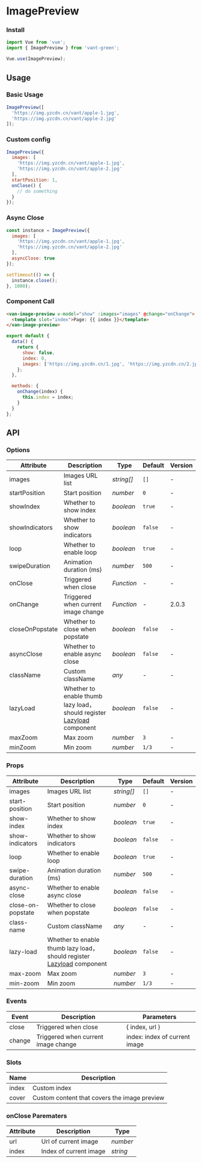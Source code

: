 # ImagePreview

### Install

```js
import Vue from 'vue';
import { ImagePreview } from 'vant-green';

Vue.use(ImagePreview);
```

## Usage

### Basic Usage

```javascript
ImagePreview([
  'https://img.yzcdn.cn/vant/apple-1.jpg',
  'https://img.yzcdn.cn/vant/apple-2.jpg'
]);
```

### Custom config

```javascript
ImagePreview({
  images: [
    'https://img.yzcdn.cn/vant/apple-1.jpg',
    'https://img.yzcdn.cn/vant/apple-2.jpg'
  ],
  startPosition: 1,
  onClose() {
    // do something
  }
});
```

### Async Close

```javascript
const instance = ImagePreview({
  images: [
    'https://img.yzcdn.cn/vant/apple-1.jpg',
    'https://img.yzcdn.cn/vant/apple-2.jpg'
  ],
  asyncClose: true
});

setTimeout(() => {
  instance.close();
}, 1000);
```

### Component Call

```html
<van-image-preview v-model="show" :images="images" @change="onChange">
  <template slot="index">Page: {{ index }}</template>
</van-image-preview>
```

```js
export default {
  data() {
    return {
      show: false,
      index: 0,
      images: ['https://img.yzcdn.cn/1.jpg', 'https://img.yzcdn.cn/2.jpg']
    };
  },

  methods: {
    onChange(index) {
      this.index = index;
    }
  }
};
```

## API

### Options

| Attribute       | Description                                                                               | Type       | Default | Version |
| --------------- | ----------------------------------------------------------------------------------------- | ---------- | ------- | ------- |
| images          | Images URL list                                                                           | _string[]_ | `[]`    | -       |
| startPosition   | Start position                                                                            | _number_   | `0`     | -       |
| showIndex       | Whether to show index                                                                     | _boolean_  | `true`  | -       |
| showIndicators  | Whether to show indicators                                                                | _boolean_  | `false` | -       |
| loop            | Whether to enable loop                                                                    | _boolean_  | `true`  | -       |
| swipeDuration   | Animation duration (ms)                                                                   | _number_   | `500`   | -       |
| onClose         | Triggered when close                                                                      | _Function_ | -       | -       |
| onChange        | Triggered when current image change                                                       | _Function_ | -       | 2.0.3   |
| closeOnPopstate | Whether to close when popstate                                                            | _boolean_  | `false` | -       |
| asyncClose      | Whether to enable async close                                                             | _boolean_  | `false` | -       |
| className       | Custom className                                                                          | _any_      | -       | -       |
| lazyLoad        | Whether to enable thumb lazy load，should register [Lazyload](#/en-US/lazyload) component | _boolean_  | `false` | -       |
| maxZoom         | Max zoom                                                                                  | _number_   | `3`     | -       |
| minZoom         | Min zoom                                                                                  | _number_   | `1/3`   | -       |

### Props

| Attribute         | Description                                                                               | Type       | Default | Version |
| ----------------- | ----------------------------------------------------------------------------------------- | ---------- | ------- | ------- |
| images            | Images URL list                                                                           | _string[]_ | `[]`    | -       |
| start-position    | Start position                                                                            | _number_   | `0`     | -       |
| show-index        | Whether to show index                                                                     | _boolean_  | `true`  | -       |
| show-indicators   | Whether to show indicators                                                                | _boolean_  | `false` | -       |
| loop              | Whether to enable loop                                                                    | _boolean_  | `true`  | -       |
| swipe-duration    | Animation duration (ms)                                                                   | _number_   | `500`   | -       |
| async-close       | Whether to enable async close                                                             | _boolean_  | `false` | -       |
| close-on-popstate | Whether to close when popstate                                                            | _boolean_  | `false` | -       |
| class-name        | Custom className                                                                          | _any_      | -       | -       |
| lazy-load         | Whether to enable thumb lazy load，should register [Lazyload](#/en-US/lazyload) component | _boolean_  | `false` | -       |
| max-zoom          | Max zoom                                                                                  | _number_   | `3`     | -       |
| min-zoom          | Min zoom                                                                                  | _number_   | `1/3`   | -       |

### Events

| Event  | Description                         | Parameters                    |
| ------ | ----------------------------------- | ----------------------------- |
| close  | Triggered when close                | { index, url }                |
| change | Triggered when current image change | index: index of current image |

### Slots

| Name  | Description                                  |
| ----- | -------------------------------------------- |
| index | Custom index                                 |
| cover | Custom content that covers the image preview |

### onClose Parematers

| Attribute | Description            | Type     |
| --------- | ---------------------- | -------- |
| url       | Url of current image   | _number_ |
| index     | Index of current image | _string_ |
